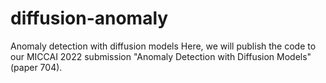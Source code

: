 # diffusion-anomaly
Anomaly detection with diffusion models
Here, we will publish the code to our MICCAI 2022 submission "Anomaly Detection with Diffusion Models" (paper 704).
